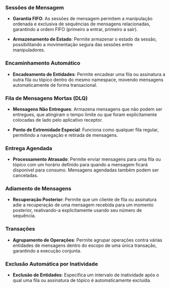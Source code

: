 ### Sessões de Mensagem

- **Garantia FIFO**: As sessões de mensagem permitem a manipulação ordenada e exclusiva de sequências de mensagens relacionadas, garantindo a ordem FIFO (primeiro a entrar, primeiro a sair).
    
- **Armazenamento de Estado**: Permite armazenar o estado da sessão, possibilitando a movimentação segura das sessões entre manipuladores.
    

### Encaminhamento Automático

- **Encadeamento de Entidades**: Permite encadear uma fila ou assinatura a outra fila ou tópico dentro do mesmo namespace, movendo mensagens automaticamente de forma transacional.
    

### Fila de Mensagens Mortas (DLQ)

- **Mensagens Não Entregues**: Armazena mensagens que não podem ser entregues, que atingiram o tempo limite ou que foram explicitamente colocadas de lado pelo aplicativo receptor.
    
- **Ponto de Extremidade Especial**: Funciona como qualquer fila regular, permitindo a navegação e retirada de mensagens.
    

### Entrega Agendada

- **Processamento Atrasado**: Permite enviar mensagens para uma fila ou tópico com um horário definido para quando a mensagem ficará disponível para consumo. Mensagens agendadas também podem ser canceladas.
    

### Adiamento de Mensagens

- **Recuperação Posterior**: Permite que um cliente de fila ou assinatura adie a recuperação de uma mensagem recebida para um momento posterior, reativando-a explicitamente usando seu número de sequência.
    

### Transações

- **Agrupamento de Operações**: Permite agrupar operações contra várias entidades de mensagens dentro do escopo de uma única transação, garantindo a execução conjunta.
    

### Exclusão Automática por Inatividade

- **Exclusão de Entidades**: Especifica um intervalo de inatividade após o qual uma fila ou assinatura de tópico é automaticamente excluída.

